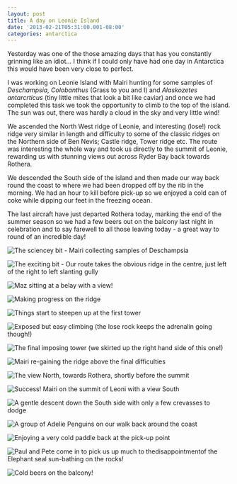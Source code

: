 ```yaml
---
layout: post
title: A day on Leonie Island
date: '2013-02-21T05:31:00.001-08:00'
categories: antarctica
---
```


Yesterday was one of the those amazing days that has you constantly grinning like an idiot... I think if I could only have had one day in Antarctica this would have been very close to perfect.I was working on Leonie Island with Mairi hunting for some samples of _Deschampsia, Colobanthus_ (Grass to you and I) and _Alaskozetes antarcrticus_ (tiny little mites that look a bit like caviar) and once we had completed this task we took the opportunity to climb to the top of the island. The sun was out, there was hardly a cloud in the sky and very little wind!We ascended the North West ridge of Leonie, and interesting (lose!) rock ridge very similar in length and difficulty to some of the classic ridges on the Northern side of Ben Nevis; Castle ridge, Tower ridge etc. The route was interesting the whole way and took us directly to the summit of Leonie, rewarding us with stunning views out across Ryder Bay back towards Rothera.We descended the South side of the island and then made our way back round the coast to where we had been dropped off by the rib in the morning. We had an hour to kill before pick-up so we enjoyed a cold can of coke while dipping our feet in the freezing ocean.The last aircraft have just departed Rothera today, marking the end of the summer season so we had a few beers out on the balcony last night in celebration and to say farewell to all those leaving today - a great way to round of an incredible day!![The sciencey bit - Mairi collecting samples of Deschampsia](/photos/blogger-posts/botony.jpg)![The exciting bit - Our route takes the obvious ridge in the centre, just left of the right to left slanting gully](/photos/blogger-posts/topo.jpg)![Maz sitting at a belay with a view!](/photos/blogger-posts/mazbelay.jpg)![Making progress on the ridge](/photos/blogger-posts/maz+ridge.jpg)![Things start to steepen up at the first tower](/photos/blogger-posts/climbaction.jpg)![Exposed but easy climbing (the lose rock keeps the adrenalin going though!)](/photos/blogger-posts/climbaction2.jpg)![The final imposing tower (we skirted up the right hand side of this one!)](/photos/blogger-posts/finaltower.jpg)![Mairi re-gaining the ridge above the final difficulties](/photos/blogger-posts/notchmaz.jpg)![The view North, towards Rothera, shortly before the summit](/photos/blogger-posts/viewscott.jpg)![Success! Mairi on the summit of Leoni with a view South](/photos/blogger-posts/mazsummit.jpg)![A gentle descent down the South side with only a few crevasses to dodge](/photos/blogger-posts/mazdescent.jpg)![A group of Adelie Penguins on our walk back around the coast](/photos/blogger-posts/pingus.jpg)![Enjoying a very cold paddle back at the pick-up point](/photos/blogger-posts/paddle.jpg)![Paul and Pete come in to pick us up much to thedisappointmentof the Elephant seal sun-bathing on the rocks!](/photos/blogger-posts/pickup.jpg)![Cold beers on the balcony!](/photos/blogger-posts/beer.jpg)